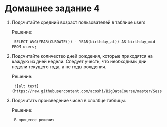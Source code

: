 # Домашнее задание 4
1. Подсчитайте средний возраст пользователей в таблице users

    Решение:

        SELECT AVG(YEAR(CURDATE()) - YEAR(birthday_at)) AS birthday_mid FROM users;
    
2. Подсчитайте количество дней рождения, которые приходятся на каждую из дней недели. Следует учесть, что необходимы дни недели текущего года, а не годы рождения.

    Решение:

        ![alt text](https://raw.githubusercontent.com/acoshi/BigDataCourse/master/Session1/homework4/image1.png)

3. Подсчитать произведение чисел в слолбце таблицы.

    Решение:

        В процессе решения